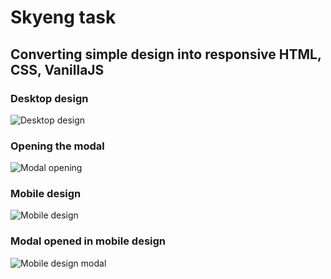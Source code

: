 # Skyeng task

## Converting simple design into responsive HTML, CSS, VanillaJS

### Desktop design

![Desktop design](https://islamdudaev.ru/files/skyeng/1.png)

### Opening the modal

![Modal opening](https://islamdudaev.ru/files/skyeng/2.png)

### Mobile design

![Mobile design](https://islamdudaev.ru/files/skyeng/3.png)

### Modal opened in mobile design

![Mobile design modal](https://islamdudaev.ru/files/skyeng/4.png)
